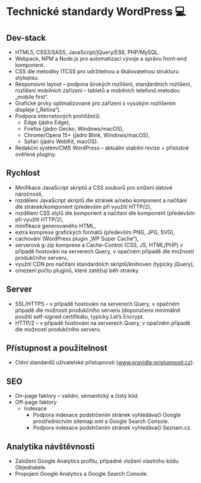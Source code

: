 # Technické standardy WordPress 💻

## Dev-stack
- HTML5, CSS3/SASS, JavaScript/jQuery/ES6, PHP/MySQL.
- Webpack, NPM a Node.js pro automatizaci vývoje a správu front-end komponent.
- CSS dle metodiky ITCSS pro udržitelnou a škálovatelnou strukturu stylopisu.
- Responsivní layout – podpora širokých rozlišení, standardních rozlišení, rozlišení mobilních zařízení – tabletů a mobilních telefonů metodou „mobile first“.
- Grafické prvky optimalizované pro zařízení s vysokým rozlišením displeje („Retina“).
- Podpora internetových prohlížečů:
	- Edge (jádro Edge),
	- Firefox (jádro Gecko, Windows/macOS),
	- Chrome/Opera 15+ (jádro Blink, Windows/macOS),
	- Safari (jádro WebKit, macOS).
- Redakční systém/CMS WordPress – aktuální stabilní revize + příslušné ověřené pluginy.

## Rychlost
- Minifikace JavaScript skriptů a CSS souborů pro snížení datové náročnosti,
- rozdělení JavaScript skriptů dle stránek a/nebo komponent a načítání dle stránek/komponent (především při využití HTTP/2),
- rozdělení CSS stylů dle komponent a načítání dle komponent (především při využití HTTP/2),
- minifikace generovaného HTML,
- extra komprese grafických formátů (především PNG, JPG, SVG),
- cachování (WordPress plugin „WP Super Cache“),
- serverová g-zip komprese a Cache-Control (CSS, JS, HTML/PHP) v případě hostování na serverech Query, v opačném případě dle možností produkčního serveru,
- využití CDN pro načítání standardních skriptů/knihoven (typicky jQuery),
- omezení počtu pluginů, které zatěžují běh stránky.

## Server
- SSL/HTTPS – v případě hostování na serverech Query, v opačném případě dle možností produkčního serveru (doporučeno minimálně použití self-signed certifikátu, typicky Let’s Encrypt.
- HTTP/2 – v případě hostování na serverech Query, v opačném případě dle možností produkčního serveru.

## Přístupnost a použitelnost
- Ctění standardů uživatelské přístupnosti (www.pravidla-pristupnosti.cz).

## SEO
- On-page faktory – validní, sémantický a čistý kód.
- Off-page faktory
	- Indexace
		- Podpora indexace podstrčením stránek vyhledávači Google prostřednictvím sitemap.xml a Google Search Console.
		- Podpora indexace podstrčením stránek vyhledávači Seznam.cz.

## Analytika návštěvnosti 
- Založení Google Analytics profilu, případně vložení vlastního kódu Objednatele.
- Propojení Google Analytics a Google Search Console.
